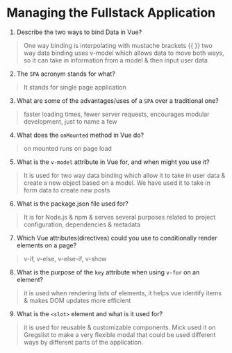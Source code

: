 # Managing the Fullstack Application

1. Describe the two ways to bind Data in Vue?

  > One way binding is interpolating with mustache brackets {{ }}
  two way data binding uses v-model which allows data to move both ways, so it can take in information from a model & then input user data

2. The `SPA` acronym stands for what?

  > It stands for single page application

3. What are some of the advantages/uses of a `SPA` over a traditional one?

  > faster loading times, fewer server requests, encourages modular development, just to name a few

4. What does the `onMounted` method in Vue do?

  > on mounted runs on page load

5. What is the `v-model` attribute in Vue for, and when might you use it?

  > It is used for two way data binding which allow it to take in user data & create a new object based on a model. We have used it to take in form data to create new posts

6. What is the package.json file used for?

  > It is for Node.js & npm & serves several purposes related to project configuration, dependencies & metadata

7. Which Vue attributes(directives) could you use to conditionally render elements on a page?

  > v-if, v-else, v-else-if, v-show

8. What is the purpose of the `key` attribute when using `v-for` on an element?

  > it is used when rendering lists of elements, it helps vue identify items & makes DOM updates more efficient 

9. What is the `<slot>` element and what is it used for?

  > it is used for reusable & customizable components. Mick used it on Gregslist to make a very flexible modal that could be used different ways by different parts of the application.
